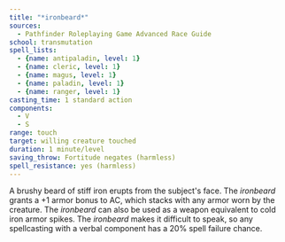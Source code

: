 ```yaml
---
title: "*ironbeard*"
sources:
  - Pathfinder Roleplaying Game Advanced Race Guide
school: transmutation
spell_lists:
  - {name: antipaladin, level: 1}
  - {name: cleric, level: 1}
  - {name: magus, level: 1}
  - {name: paladin, level: 1}
  - {name: ranger, level: 1}
casting_time: 1 standard action
components:
  - V
  - S
range: touch
target: willing creature touched
duration: 1 minute/level
saving_throw: Fortitude negates (harmless)
spell_resistance: yes (harmless)
---
```


A brushy beard of stiff iron erupts from the subject's face. The *ironbeard* grants a +1 armor bonus to AC, which stacks with any armor worn by the creature. The *ironbeard* can also be used as a weapon equivalent to cold iron armor spikes. The *ironbeard* makes it difficult to speak, so any spellcasting with a verbal component has a 20% spell failure chance.